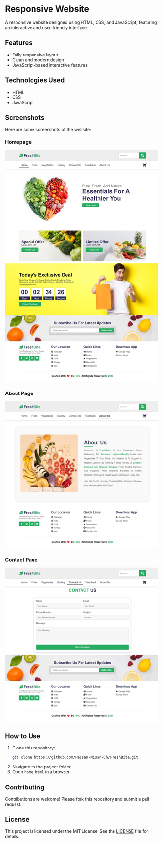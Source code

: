 # Responsive Website

A responsive website designed using HTML, CSS, and JavaScript, featuring an interactive and user-friendly interface.

## Features

- Fully responsive layout
- Clean and modern design
- JavaScript-based interactive features

## Technologies Used

- HTML
- CSS
- JavaScript

## Screenshots

Here are some screenshots of the website:

### Homepage

![Homepage](screenshots/home.jpeg)

### About Page

![About Page](screenshots/about.jpeg)

### Contact Page

![Contact Page](screenshots/contact.jpeg)

## How to Use

1. Clone this repository:
   ```bash
   git clone https://github.com/Hassan-Nisar-Ch/FreshBite.git
   ```
2. Navigate to the project folder.
3. Open `home.html` in a browser.

## Contributing

Contributions are welcome! Please fork this repository and submit a pull request.

## License

This project is licensed under the MIT License. See the [LICENSE](/LICENSE) file for details.

